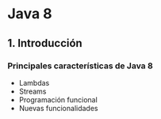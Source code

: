 # Java 8
## 1. Introducción
### Principales características de Java 8
* Lambdas
*  Streams
* Programación funcional
* Nuevas funcionalidades


<!--stackedit_data:
eyJoaXN0b3J5IjpbLTE4NjAzNTMwNDIsMTg1MzAzNjc0MSwtNj
c3MTIzMjY0XX0=
-->